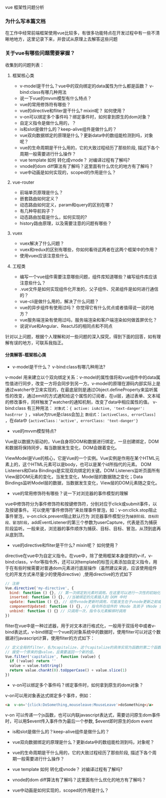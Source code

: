 vue 框架性问题分析
### 为什么写本篇文档
在工作中经常前端框架使用vue比较多，有很多功能特点在开发过程中有一些不清晰地地方，这里记录下来，并尝试从原理上去解答这些问题

### 关于vue有哪些问题需要掌握？
收集到的问题列表：
1. 框架核心类
   + v-model是干什么？vue中的双向绑定的data属性为什么都是函数？ v-bind:class有哪几种用法
   + 说一下vue的mvvm模型有什么特点？
   + vue的常用修饰符有哪些？
   + vue的directive和fliter是干什么?  mixin呢？ 如何使用？
   + v-on可以绑定多个事件吗？绑定事件时，如何拿到原生的dom对象？
   + 自定义指令是做什么用的，？
   + is和slot是做什么的？keep-alive组件是做什么的？
   + vue双向数据绑定的原理是什么？更新data中的数组能检测到吗，对象呢？
   + vue的生命周期是干什么用的，它的大致过程经历了那些阶段, 描述下各个周期一般需要进行什么操作？
   + vue template 如何 转化成vnode？ 对编译过程有了解吗?
   + vnode的dom diff算法有了解吗？这里面有什么优化的地方有了解吗？
   + vue中动画是如何实现的，scoped的作用是什么？


2. vue-router
   + 前端单页原理是什么？
   + 嵌套路由如何定义？
   + 动态路由如何定义，param和query的区别在哪？
   + 有几种导航钩子？
   + 动态路由加载是什么，如何实现的?
   + history路由原理，以及需要注意的问题有哪些？

3. vuex
   + vuex解决了什么问题？
   + vuex和redux的区别有哪些，你如何看待这两者在这两个框架中的作用？
   + 使用vuex应该注意些什么


4. 工程类
   + 编写一个vue组件需要注意哪些问题，组件库知道哪些？编写组件库应该注意些什么？
   + .vue文件是如何实现组件化开发的，父子组件、兄弟组件是如何进行通信的？
   + vue-cli是做什么用的，解决了什么问题？
   + vue的异步组件有使用过吗？ 你觉得它有什么优点或者值得说一说的地方？
   + vue服务端渲染有使用过吗，服务端渲染和客户端渲染如何做首屏优化？
   + 说说Vue和Angular、ReactJS的相同点和不同点
  
针对以上问题，根据个人理解和对一些问题的深入探究，得到下面的回答，如有理解有误的地方，可联系我指正。
#### 分类解答-框架核心类
+ v-model是干什么？ v-bind:class有哪几种用法?

v-model 用来建立以个双向绑定关系：v-model的属性值将和vue组件中的data属性值进行同步，改变一方将会同步到另一方。v-model的原理在源码内部实际上是通过watcher守卫来实现的，在最底层则是通过Object.defineProperty来监听属性的改变，通过emit的方式通知给这个属性的订阅者，在ui层，通过表单、文本域的修改事件，同样触发了watcher的通知机制，改变了data中相应属性的值。
v-bind:class 有三种用法：
``对象式``：``{ active: isActive, 'text-danger': hasError }`` ，value为true是class会加上
``数组式``：``[activeClass, errorClass]`` ，在data中 ``{activeClass：'active', errorClass: 'text-danger'}``

+ vue的mvvm模型特点?

Vue是以数据为驱动的，Vue自身将DOM和数据进行绑定，一旦创建绑定，DOM和数据将保持同步，每当数据发生变化，DOM会跟着变化。

ViewModel是Vue的核心，它是Vue的一个实例。Vue实例是作用在某个HTML元素上的，这个HTML元素可以是body，也可以是某个id所指代的元素。 DOM Listeners和Data Bindings是实现双向绑定的关键。DOM Listeners监听页面所有View层DOM元素的变化，当发生变化，Model层的数据随之变化；Data Bindings监听Model层的数据，当数据发生变化，View层的DOM元素随之变化。

+ vue的常用修饰符有哪些？说一下对浏览器的事件模型的理解

vue中修饰符分为事件修饰符和按键修饰符，分别对应于click或submit事件，以及按键事件。
可以使用“事件修饰符”来处理事件冒泡，如：v-on:click.stop阻止事件冒泡，v-on:click.prevent阻止默认行为
浏览器事件模型分为``捕获阶段、目标阶段、冒泡阶段``，addEventListener的第三个参数为userCapture，代表是否为捕获阶段监听。一般来说，浏览器的事件顺序为捕获、目标、目标、冒泡，从顶到底再从底到顶。

+ vue的directive和fliter是干什么?  mixin呢？ 如何使用？

directive在vue中为自定义指令。在vue中，除了使用框架本身提供的v-if，v-bind:class，v-for等指令外，还可以对template的标签元素添加自定义指令，用于在有些时候需要对普通dom元素进行底层操作（虽然建议来说，应该使用组件化的开发方式来尽量少的使用directive）,使用directive的方式如下
```js
// 注册
Vue.directive('my-directive', {
  bind: function () {}, // 第一次绑定到元素时调用。在这里可以进行一次性的初始化设置
  inserted: function () {}, //当被绑定的元素插入到 DOM 中时
  update: function () {}, // 组件vnode更新时调用，可能发生在子vnode更新之前或之后
  componentUpdated: function () {}, // 指令所在组件的 VNode 及其子 VNode 全部更新后调用
  unbind: function () {} // 只调用一次，指令与元素解绑时调用
})

```

fliter在vue中是一种过滤器，用于对文本进行格式化，一般用于双括号中或者v-bind表达式，v-bind绑定一个vue的对象系统中的数据时，使用fliter可以对这个数据进行javascript计算，使用fliter的方式如下：
```js
// 定义全局的filter，名为capitalize，这个capitalize的具体实现为函数的第二个函数，该函数
// 接受一个原来的值value，且需要返回一个新的值。
Vue.filter('capitalize', function (value) {
  if (!value) return ''
  value = value.toString()
  return value.charAt(0).toUpperCase() + value.slice(1)
})

```

+ v-on可以绑定多个事件吗？绑定事件时，如何拿到原生的dom对象？


v-on可以用对象表达式绑定多个事件，例如：
```html
<a  v-on='{click:DoSomething,mouseleave:MouseLeave'>doSomething</a>
```
v-on 可以传递一个js函数，也可以内联javascript表达式，需要访问原生dom事件时，可以用$event传入事件作为最后一个参数, $event即时原生的dom event



+ is和slot是做什么的？keep-alive组件是做什么的？


+ vue双向数据绑定的原理是什么？更新data中的数组能检测到吗，对象呢？


+ vue的生命周期是干什么用的，它的大致过程经历了那些阶段, 描述下各个周期一般需要进行什么操作？


+ vue template 如何 转化成vnode？ 对编译过程有了解吗?


+ vnode的dom diff算法有了解吗？这里面有什么优化的地方有了解吗？


+ vue中动画是如何实现的，scoped的作用是什么？






